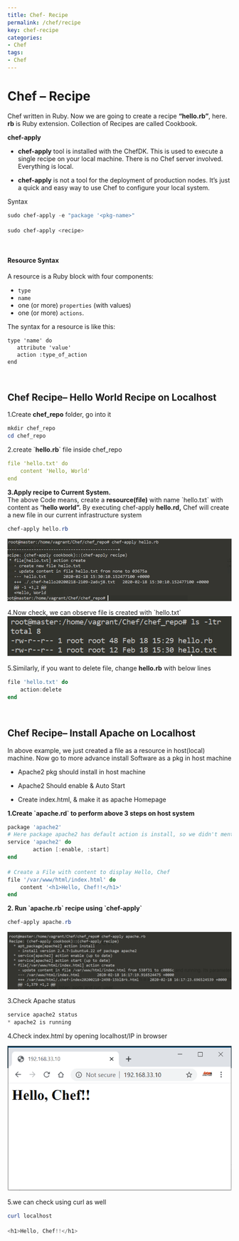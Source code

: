 ```yaml
---
title: Chef- Recipe
permalink: /chef/recipe
key: chef-recipe
categories:
- Chef
tags:
- Chef
---
```



Chef – Recipe
=============

Chef written in Ruby. Now we are going to create a recipe **“hello.rb”**, here.
**rb** is Ruby extension. Collection of Recipes are called Cookbook.

**chef-apply**

-   **chef-apply** tool is installed with the ChefDK. This is used to execute a
    single recipe on your local machine. There is no Chef server involved.
    Everything is local.

-   **chef-apply** is not a tool for the deployment of production nodes. It’s
    just a quick and easy way to use Chef to configure your local system.

Syntax
```powershell
sudo chef-apply -e "package '<pkg-name>"

sudo chef-apply <recipe>
```
<br>

#### Resource Syntax
A resource is a Ruby block with four components: 
- `type`
- `name`
- one (or more) `properties` (with values)
- one (or more) `actions`. 

The syntax for a resource is like this:
```
type 'name' do
   attribute 'value'
   action :type_of_action
end
```



<br>


Chef Recipe– Hello World Recipe on Localhost
--------------------------------------------

1.Create **chef_repo** folder, go into it
```powershell
mkdir chef_repo
cd chef_repo
```


2.create \`**hello.rb**\` file inside chef_repo
```yaml
file 'hello.txt' do
	content 'Hello, World'
end
```


**3.Apply recipe to Current System.**  
The above Code means, create a **resource(file)** with name \`hello.txt\` with
content as “**hello world”.** By executing chef-apply **hello.rd,** Chef will
create a new file in our current infrastructure system

```powershell
chef-apply hello.rb
```

![](media/d5ec32ed4d9b6cfe2a229ace4fbc7857.png)

4.Now check, we can observe file is created with \`hello.txt\`
![](media/c3b211c204fb865ecd40dacb8834a821.png)

5.Similarly, if you want to delete file, change **hello.rb** with below lines
```powershell
file 'hello.txt' do
	action:delete
end
```

<br>


Chef Recipe– Install Apache on Localhost
----------------------------------------

In above example, we just created a file as a resource in host(local) machine.
Now go to more advance install Software as a pkg in host machine

-   Apache2 pkg should install in host machine

-   Apache2 Should enable & Auto Start

-   Create index.html, & make it as apache Homepage


**1.Create \`apache.rd\` to perform above 3 steps on host system**

```powershell
package 'apache2'
# Here package apache2 has default action is install, so we didn't mention that action here. Space between action & [] must be there
service 'apache2' do
        action [:enable, :start]
end

# Create a File with content to display Hello, Chef
file '/var/www/html/index.html' do
	content '<h1>Hello, Chef!!</h1>'
end
```


**2. Run \`apache.rb\` recipe using \`chef-apply\`**
```powershell
chef-apply apache.rb
```
![](media/23fa0f25c2adf55d3037f19d44218701.png)


3.Check Apache status
```powershell
service apache2 status
* apache2 is running
```


4.Check index.html by opening localhost/IP in browser

![](media/fcafa02482b8c56a2349d312e2b3101e.png)


5.we can check using curl as well
```powershell
curl localhost

<h1>Hello, Chef!!</h1>
```

